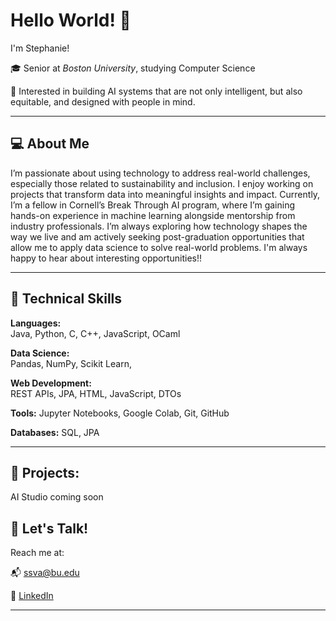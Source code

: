 # Hello World! 👋

I'm Stephanie!

🎓 Senior at *Boston University*, studying Computer Science

🔭 Interested in building AI systems that are not only intelligent, but also equitable, and designed with people in mind.

---

## 💻 About Me

I’m passionate about using technology to address real-world challenges, especially those related to sustainability and inclusion. I enjoy working on projects that transform data into meaningful insights and impact. Currently, I’m a fellow in Cornell’s Break Through AI program, where I’m gaining hands-on experience in machine learning alongside mentorship from industry professionals. I’m always exploring how technology shapes the way we live and am actively seeking post-graduation opportunities that allow me to apply data science to solve real-world problems. I'm always happy to hear about interesting opportunities!!

----

## 🔧 Technical Skills

**Languages:**  
Java, Python, C, C++, JavaScript, OCaml

**Data Science:**  
Pandas, NumPy, Scikit Learn, 

**Web Development:**  
REST APIs, JPA, HTML, JavaScript, DTOs

**Tools:**
Jupyter Notebooks, Google Colab, Git, GitHub

**Databases:**
SQL, JPA

---

## 🚀 Projects: 
AI Studio coming soon

## 💬 Let's Talk!

 Reach me at: 

📬 ssva@bu.edu

💼 [LinkedIn](https://www.linkedin.com/in/stephanieargueta)

---
<!--
**ssva179/ssva179 ** is a ✨ _special_ ✨ repository because its `README.md` (this file) appears on your GitHub profile.

Here are some ideas to get you started:

- 🔭 I’m currently working on ...
- 🌱 I’m currently learning ...
- 👯 I’m looking to collaborate on ...
- 🤔 I’m looking for help with ...
- 💬 Ask me about ...
- 📫 How to reach me: ...
- 😄 Pronouns: ...
- ⚡ Fun fact: ...
-->
